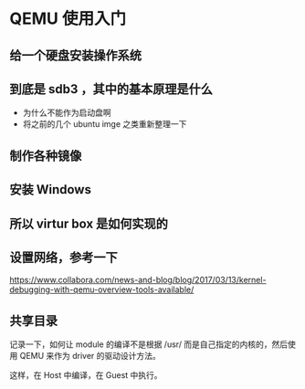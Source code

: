 # QEMU 使用入门

## 给一个硬盘安装操作系统

## 到底是 sdb3 ，其中的基本原理是什么
- 为什么不能作为启动盘啊
- 将之前的几个 ubuntu imge 之类重新整理一下

## 制作各种镜像


## 安装 Windows

## 所以 virtur box 是如何实现的

## 设置网络，参考一下
https://www.collabora.com/news-and-blog/blog/2017/03/13/kernel-debugging-with-qemu-overview-tools-available/

## 共享目录
记录一下，如何让 module 的编译不是根据 /usr/ 而是自己指定的内核的，然后使用 QEMU 来作为 driver 的驱动设计方法。

这样，在 Host 中编译，在 Guest 中执行。
